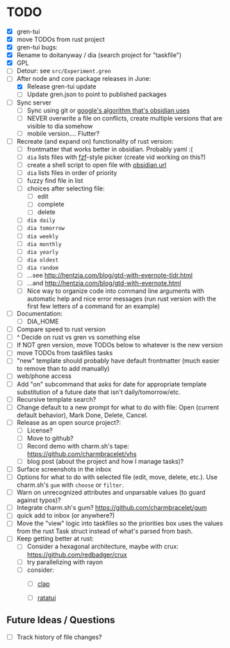 # TODO

* [X] gren-tui
* [X] move TODOs from rust project
* [X] gren-tui bugs:
* [X] Rename to doitanyway / dia (search project for "taskfile")
* [X] GPL
* [ ] Detour: see `src/Experiment.gren`
* [ ] After node and core package releases in June:
    * [X] Release gren-tui update
    * [ ] Update gren.json to point to published packages
* [ ] Sync server
    * [ ] Sync using git or [google's algorithm that's obsidian uses](https://github.com/google/diff-match-patch)
    * [ ] NEVER overwrite a file on conflicts, create multiple versions that are visible to dia somehow
    * [ ] mobile version.... Flutter?
* [ ] Recreate (and expand on) functionality of rust version:
    * [ ] frontmatter that works better in obsidian. Probably yaml :(
    * [ ] `dia` lists files with [fzf](https://github.com/junegunn/fzf)-style picker (create vid working on this?)
    * [ ] create a shell script to open file with [obsidian url](https://help.obsidian.md/Extending+Obsidian/Obsidian+URI)
    * [ ] `dia` lists files in order of priority
    * [ ] fuzzy find file in list
    * [ ] choices after selecting file:
        * [ ] edit
        * [ ] complete
        * [ ] delete
    * [ ] `dia daily`
    * [ ] `dia tomorrow`
    * [ ] `dia weekly`
    * [ ] `dia monthly`
    * [ ] `dia yearly`
    * [ ] `dia oldest`
    * [ ] `dia random`
    * [ ] ...see http://hentzia.com/blog/gtd-with-evernote-tldr.html
    * [ ] ...and http://hentzia.com/blog/gtd-with-evernote.html
    * [ ] Nice way to organize code into command line arguments with automatic help and nice error messages (run rust version with the first few letters of a command for an example)
* [ ] Documentation:
    * [ ] DIA_HOME
* [ ] Compare speed to rust version
* [ ] ^ Decide on rust vs gren vs something else
* [ ] If NOT gren version, move TODOs below to whatever is the new version
* [ ] move TODOs from taskfiles tasks
* [ ] "new" template should probably have default frontmatter (much easier to remove than to add manually)
* [ ] web/phone access
* [ ] Add "on" subcommand that asks for date for appropriate template substitution of a future date that isn't daily/tomorrow/etc.
* [ ] Recursive template search?
* [ ] Change default to a new prompt for what to do with file:
      Open (current default behavior), Mark Done, Delete, Cancel.
* [ ] Release as an open source project?:
  * [ ] License?
  * [ ] Move to github?
  * [ ] Record demo with charm.sh's tape: https://github.com/charmbracelet/vhs
  * [ ] blog post (about the project and how I manage tasks)?
* [ ] Surface screenshots in the inbox
* [ ] Options for what to do with selected file (edit, move, delete, etc.). Use charm.sh's `gum` with `choose` or `filter`.
* [ ] Warn on unrecognized attributes and unparsable values (to guard against typos)?
* [ ] Integrate charm.sh's gum? https://github.com/charmbracelet/gum
* [ ]   quick add to inbox (or anywhere?)
* [ ] Move the "view" logic into taskfiles so the priorities box uses the values from the rust Task struct instead of what's parsed from bash.
* [ ] Keep getting better at rust:
  * [ ] Consider a hexagonal architecture, maybe with crux: https://github.com/redbadger/crux
  * [ ] try parallelizing with rayon
  * [ ] consider:
    * [ ] [clap](https://github.com/clap-rs/clap)
    * [ ] [ratatui](https://github.com/ratatui-org/ratatui)


## Future Ideas / Questions

* [ ] Track history of file changes?
